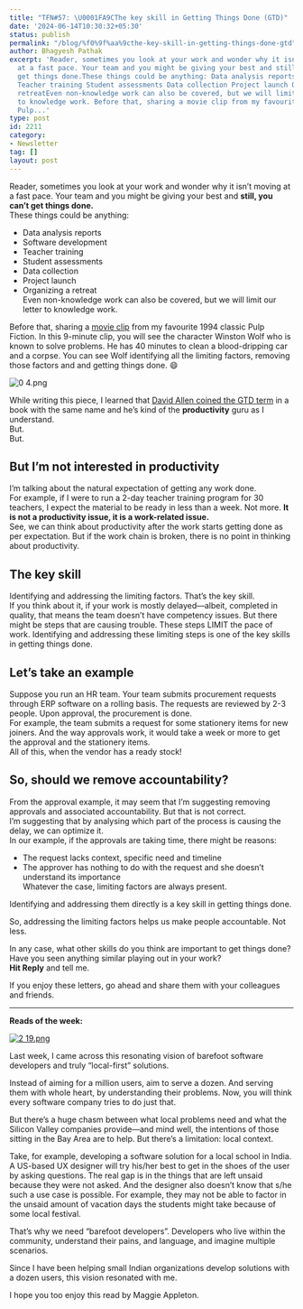 ```yaml
---
title: "TFN#57: \U0001FA9CThe key skill in Getting Things Done (GTD)"
date: '2024-06-14T10:30:32+05:30'
status: publish
permalink: "/blog/%f0%9f%aa%9cthe-key-skill-in-getting-things-done-gtd"
author: Bhagyesh Pathak
excerpt: 'Reader, sometimes you look at your work and wonder why it isn''t moving
  at a fast pace. Your team and you might be giving your best and still, you can''t
  get things done.These things could be anything: Data analysis reports Software development
  Teacher training Student assessments Data collection Project launch Organizing a
  retreatEven non-knowledge work can also be covered, but we will limit our letter
  to knowledge work. Before that, sharing a movie clip from my favourite 1994 classic
  Pulp...'
type: post
id: 2211
category:
- Newsletter
tag: []
layout: post
---
```


Reader, sometimes you look at your work and wonder why it isn’t moving at a fast pace. Your team and you might be giving your best and **still, you can’t get things done.**​  
These things could be anything:

- Data analysis reports
- Software development
- Teacher training
- Student assessments
- Data collection
- Project launch
- Organizing a retreat  
  Even non-knowledge work can also be covered, but we will limit our letter to knowledge work.

Before that, sharing a [movie clip](https://www.youtube.com/watch?v=yOZB6mNqhuA) from my favourite 1994 classic Pulp Fiction. In this 9-minute clip, you will see the character Winston Wolf who is known to solve problems. He has 40 minutes to clean a blood-dripping car and a corpse. You can see Wolf identifying all the limiting factors, removing those factors and and getting things done. 😄

![0 4.png](https://embed.filekitcdn.com/e/tkwVjiL2WnM6sb9P2ZThes/2vUM8ztFcFKHNWy87QEowx)

While writing this piece, I learned that [David Allen coined the GTD term](https://gettingthingsdone.com/) in a book with the same name and he’s kind of the **productivity** guru as I understand.  
But.  
But.

But I’m not interested in productivity
--------------------------------------

I’m talking about the natural expectation of getting any work done.  
For example, if I were to run a 2-day teacher training program for 30 teachers, I expect the material to be ready in less than a week. Not more. **It is not a productivity issue, it is a work-related issue.**​  
See, we can think about productivity after the work starts getting done as per expectation. But if the work chain is broken, there is no point in thinking about productivity.

The key skill
-------------

Identifying and addressing the limiting factors. That’s the key skill.  
If you think about it, if your work is mostly delayed—albeit, completed in quality, that means the team doesn’t have competency issues. But there might be steps that are causing trouble. These steps LIMIT the pace of work. Identifying and addressing these limiting steps is one of the key skills in getting things done.

Let’s take an example
---------------------

Suppose you run an HR team. Your team submits procurement requests through ERP software on a rolling basis. The requests are reviewed by 2-3 people. Upon approval, the procurement is done.  
For example, the team submits a request for some stationery items for new joiners. And the way approvals work, it would take a week or more to get the approval and the stationery items.  
All of this, when the vendor has a ready stock!

So, should we remove accountability?
------------------------------------

From the approval example, it may seem that I’m suggesting removing approvals and associated accountability. But that is not correct.  
I’m suggesting that by analysing which part of the process is causing the delay, we can optimize it.  
In our example, if the approvals are taking time, there might be reasons:

- The request lacks context, specific need and timeline
- The approver has nothing to do with the request and she doesn’t understand its importance  
  Whatever the case, limiting factors are always present.

Identifying and addressing them directly is a key skill in getting things done.

So, addressing the limiting factors helps us make people accountable. Not less.

In any case, what other skills do you think are important to get things done? Have you seen anything similar playing out in your work?  
​**Hit Reply** and tell me.

If you enjoy these letters, go ahead and share them with your colleagues and friends.

---

**Reads of the week:**

[![2 19.png](https://embed.filekitcdn.com/e/tkwVjiL2WnM6sb9P2ZThes/7TMz7uZJeEw7YRxV8po94e)](https://maggieappleton.com/home-cooked-software)

Last week, I came across this resonating vision of barefoot software developers and truly “local-first” solutions.

Instead of aiming for a million users, aim to serve a dozen. And serving them with whole heart, by understanding their problems. Now, you will think every software company tries to do just that.

But there’s a huge chasm between what local problems need and what the Silicon Valley companies provide—and mind well, the intentions of those sitting in the Bay Area are to help. But there’s a limitation: local context.

Take, for example, developing a software solution for a local school in India. A US-based UX designer will try his/her best to get in the shoes of the user by asking questions. The real gap is in the things that are left unsaid because they were not asked. And the designer also doesn’t know that s/he such a use case is possible. For example, they may not be able to factor in the unsaid amount of vacation days the students might take because of some local festival.

That’s why we need “barefoot developers”. Developers who live within the community, understand their pains, and language, and imagine multiple scenarios.

Since I have been helping small Indian organizations develop solutions with a dozen users, this vision resonated with me.

I hope you too enjoy this read by Maggie Appleton.